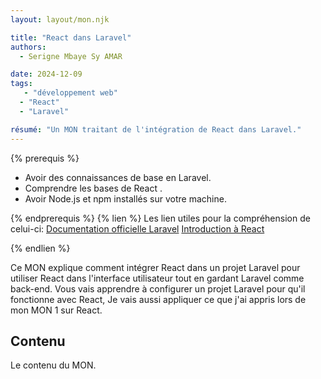 ```yaml
---
layout: layout/mon.njk

title: "React dans Laravel"
authors:
  - Serigne Mbaye Sy AMAR

date: 2024-12-09
tags: 
   - "développement web"
  - "React"
  - "Laravel"

résumé: "Un MON traitant de l'intégration de React dans Laravel."
---
```


{% prerequis %}

- Avoir des connaissances de base en Laravel.
- Comprendre les bases de React .
- Avoir Node.js et npm installés sur votre machine.

{% endprerequis %}
{% lien %}
Les lien utiles pour la compréhension de celui-ci: 
[Documentation officielle Laravel](https://laravel.com/docs/10.x)
[Introduction à React](https://legacy.reactjs.org/docs/getting-started.html)

{% endlien %}

Ce MON explique comment intégrer React dans un projet Laravel pour utiliser React dans l'interface utilisateur tout en gardant Laravel comme back-end. Vous vais apprendre à configurer un projet Laravel pour qu'il fonctionne avec React, Je vais aussi appliquer ce que j'ai appris lors de mon MON 1 sur React.

## Contenu

Le contenu du MON.
